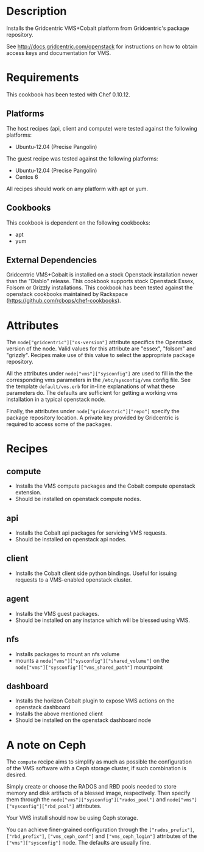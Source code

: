 Description
===========

Installs the Gridcentric VMS+Cobalt platform from Gridcentric's package
repository.

See http://docs.gridcentric.com/openstack for instructions on how to obtain
access keys and documentation for VMS.

Requirements
============

This cookbook has been tested with Chef 0.10.12.

Platforms
---------

The host recipes (api, client and compute) were tested against the following
platforms:

* Ubuntu-12.04 (Precise Pangolin)

The guest recipe was tested against the following platforms:

* Ubuntu-12.04 (Precise Pangolin)
* Centos 6

All recipes should work on any platform with apt or yum.

Cookbooks
---------

This cookbook is dependent on the following cookbooks:

* apt
* yum

External Dependencies
---------------------

Gridcentric VMS+Cobalt is installed on a stock Openstack installation newer
than the "Diablo" release. This cookbook supports stock Openstack Essex, Folsom
or Grizzly installations. This cookbook has been tested against the openstack
cookbooks maintained by Rackspace (https://github.com/rcbops/chef-cookbooks).

Attributes
==========

The `node["gridcentric"]["os-version"]` attribute specifics the Openstack
version of the node. Valid values for this attribute are "essex", "folsom" and
"grizzly". Recipes make use of this value to select the appropriate package
repository.

All the attributes under `node["vms"]["sysconfig"]` are used to fill
in the the corresponding vms parameters in the `/etc/sysconfig/vms`
config file. See the template `default/vms.erb` for in-line
explanations of what these parameters do. The defaults are sufficient
for getting a working vms installation in a typical openstack node.

Finally, the attributes under `node["gridcentric"]["repo"]` specify the package
repository location. A private key provided by Gridcentric is required to access
some of the packages.

Recipes
=======

compute
-------
- Installs the VMS compute packages and the Cobalt compute openstack extension.
- Should be installed on openstack compute nodes.

api
---
- Installs the Cobalt api packages for servicing VMS requests.
- Should be installed on openstack api nodes.

client
------
- Installs the Cobalt client side python bindings. Useful for
  issuing requests to a VMS-enabled openstack cluster.


agent
-----
- Installs the VMS guest packages.
- Should be installed on any instance which will be blessed using VMS.

nfs
---
- Installs packages to mount an nfs volume
- mounts a `node["vms"]["sysconfig"]["shared_volume"]` on the `node["vms"]["sysconfig"]["vms_shared_path"]` mountpoint

dashboard
---------
- Installs the horizon Cobalt plugin to expose VMS actions on the openstack dashboard
- Installs the above mentioned client
- Should be installed on the openstack dashboard node

A note on Ceph
==============

The `compute` recipe aims to simplify as much as possible the configuration of
the VMS software with a Ceph storage cluster, if such combination is desired.

Simply create or choose the RADOS and RBD pools needed to store memory and disk
artifacts of a blessed image, respectively. Then specify them through the
`node["vms"]["sysconfig"]["rados_pool"]` and
`node["vms"]["sysconfig"]["rbd_pool"]` attributes.

Your VMS install should now be using Ceph storage.

You can achieve finer-grained configuration through the `["rados_prefix"]`,
`["rbd_prefix"]`, `["vms_ceph_conf"]` and `["vms_ceph_login"]` attributes of the
`["vms"]["sysconfig"]` node. The defaults are usually fine.

